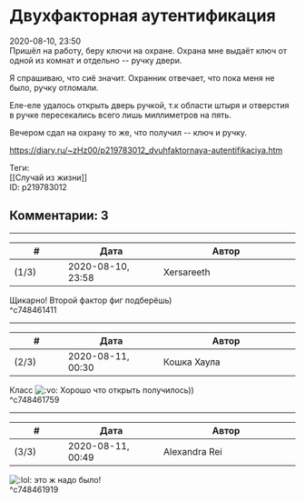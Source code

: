 Двухфакторная аутентификация
============================

  
2020-08-10, 23:50  
 Пришёл на работу, беру ключи на охране. Охрана мне выдаёт ключ от одной из комнат и отдельно -- ручку двери.   
   
 Я спрашиваю, что сиё значит. Охранник отвечает, что пока меня не было, ручку отломали.   
   
 Еле-еле удалось открыть дверь ручкой, т.к области штыря и отверстия в ручке пересекались всего лишь миллиметров на пять.   
   
 Вечером сдал на охрану то же, что получил -- ключ и ручку.   
  
<https://diary.ru/~zHz00/p219783012_dvuhfaktornaya-autentifikaciya.htm>  
  
Теги:  
[[Случай из жизни]]  
ID: p219783012  


Комментарии: 3
--------------

  


---



|         #         |              Дата              |                     Автор                     |           ID           |
| --- | --- | --- | --- |
| (1/3) | 2020-08-10, 23:58 | Xersareeth | c748461411 |

  
 Щикарно! Второй фактор фиг подберёшь)   
 ^c748461411

---



|         #         |              Дата              |                     Автор                     |           ID           |
| --- | --- | --- | --- |
| (2/3) | 2020-08-11, 00:30 | Кошка Хаула | c748461759 |

  
 Класс ![:vo:](http://static.diary.ru/picture/620483.gif) Хорошо что открыть получилось))   
 ^c748461759

---



|         #         |              Дата              |                     Автор                     |           ID           |
| --- | --- | --- | --- |
| (3/3) | 2020-08-11, 00:49 | Alexandra Rei | c748461919 |

  
  ![:lol:](http://static.diary.ru/picture/1135.gif) это ж надо было!    
 ^c748461919